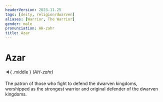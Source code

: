 ```yaml
---
headerVersion: 2023.11.25
tags: [deity, religion/dwarven]
aliases: [Warrior, The Warrior]
gender: male
pronunciation: AH-zahr
title: Azar
---
```

# Azar
:speaker:{ .middle } *(AH-zahr)*  

The patron of those who fight to defend the dwarven kingdoms, worshipped as the strongest warrior and original defender of the dwarven kingdoms. 